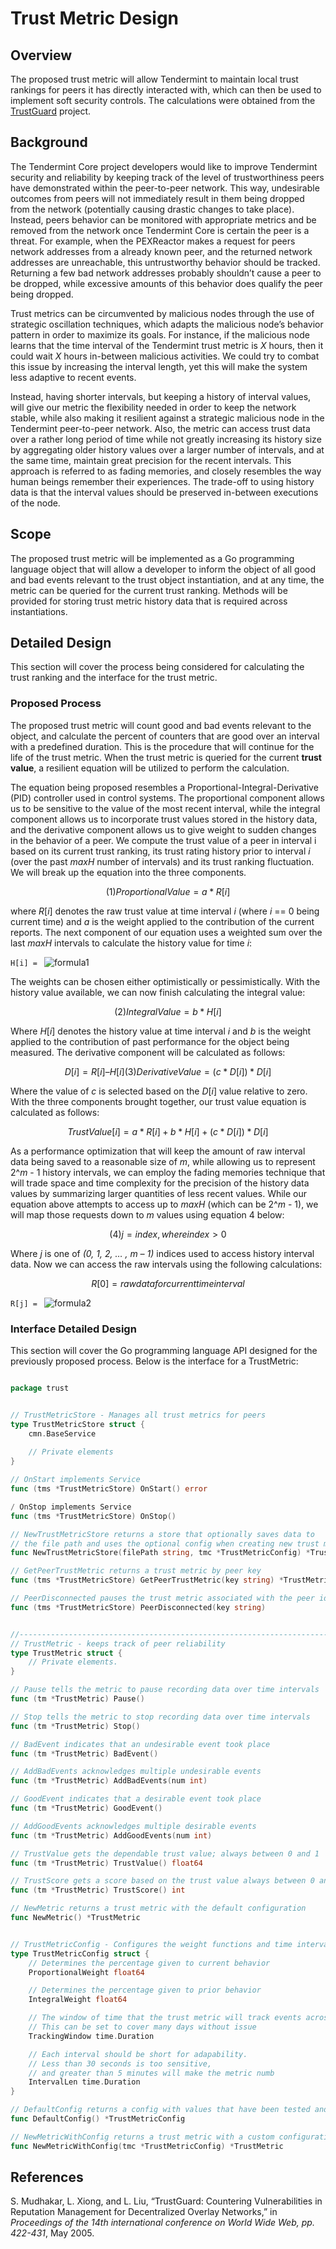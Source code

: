 # Trust Metric Design

## Overview

The proposed trust metric will allow Tendermint to maintain local trust rankings for peers it has directly interacted with, which can then be used to implement soft security controls. The calculations were obtained from the [TrustGuard](https://dl.acm.org/citation.cfm?id=1060808) project.

## Background

The Tendermint Core project developers would like to improve Tendermint security and reliability by keeping track of the level of trustworthiness peers have demonstrated within the peer-to-peer network. This way, undesirable outcomes from peers will not immediately result in them being dropped from the network (potentially causing drastic changes to take place). Instead, peers behavior can be monitored with appropriate metrics and be removed from the network once Tendermint Core is certain the peer is a threat. For example, when the PEXReactor makes a request for peers network addresses from a already known peer, and the returned network addresses are unreachable, this untrustworthy behavior should be tracked. Returning a few bad network addresses probably shouldn’t cause a peer to be dropped, while excessive amounts of this behavior does qualify the peer being dropped.

Trust metrics can be circumvented by malicious nodes through the use of strategic oscillation techniques, which adapts the malicious node’s behavior pattern in order to maximize its goals. For instance, if the malicious node learns that the time interval of the Tendermint trust metric is *X* hours, then it could wait *X* hours in-between malicious activities. We could try to combat this issue by increasing the interval length, yet this will make the system less adaptive to recent events.

Instead, having shorter intervals, but keeping a history of interval values, will give our metric the flexibility needed in order to keep the network stable, while also making it resilient against a strategic malicious node in the Tendermint peer-to-peer network. Also, the metric can access trust data over a rather long period of time while not greatly increasing its history size by aggregating older history values over a larger number of intervals, and at the same time, maintain great precision for the recent intervals. This approach is referred to as fading memories, and closely resembles the way human beings remember their experiences. The trade-off to using history data is that the interval values should be preserved in-between executions of the node.

## Scope

The proposed trust metric will be implemented as a Go programming language object that will allow a developer to inform the object of all good and bad events relevant to the trust object instantiation, and at any time, the metric can be queried for the current trust ranking. Methods will be provided for storing trust metric history data that is required across instantiations.

## Detailed Design

This section will cover the process being considered for calculating the trust ranking and the interface for the trust metric.

### Proposed Process

The proposed trust metric will count good and bad events relevant to the object, and calculate the percent of counters that are good over an interval with a predefined duration. This is the procedure that will continue for the life of the trust metric. When the trust metric is queried for the current **trust value**, a resilient equation will be utilized to perform the calculation.

The equation being proposed resembles a Proportional-Integral-Derivative (PID) controller used in control systems. The proportional component allows us to be sensitive to the value of the most recent interval, while the integral component allows us to incorporate trust values stored in the history data, and the derivative component allows us to give weight to sudden changes in the behavior of a peer. We compute the trust value of a peer in interval i based on its current trust ranking, its trust rating history prior to interval *i* (over the past *maxH* number of intervals) and its trust ranking fluctuation. We will break up the equation into the three components.

```math
(1) Proportional Value = a * R[i]
```

where *R*[*i*] denotes the raw trust value at time interval *i* (where *i* == 0 being current time) and *a* is the weight applied to the contribution of the current reports. The next component of our equation uses a weighted sum over the last *maxH* intervals to calculate the history value for time *i*:
 

`H[i] = ` ![formula1](https://github.com/tendermint/tendermint/blob/develop/docs/architecture/img/formula1.png "Weighted Sum Formula")


The weights can be chosen either optimistically or pessimistically. With the history value available, we can now finish calculating the integral value:

```math
(2) Integral Value = b * H[i]
```

Where *H*[*i*] denotes the history value at time interval *i* and *b* is the weight applied to the contribution of past performance for the object being measured. The derivative component will be calculated as follows:

```math
D[i] = R[i] – H[i]

(3) Derivative Value = (c * D[i]) * D[i]
```

Where the value of *c* is selected based on the *D*[*i*] value relative to zero. With the three components brought together, our trust value equation is calculated as follows:

```math
TrustValue[i] = a * R[i] + b * H[i] + (c * D[i]) * D[i]
```

As a performance optimization that will keep the amount of raw interval data being saved to a reasonable size of *m*, while allowing us to represent 2^*m* - 1 history intervals, we can employ the fading memories technique that will trade space and time complexity for the precision of the history data values by summarizing larger quantities of less recent values. While our equation above attempts to access up to *maxH* (which can be 2^*m* - 1), we will map those requests down to *m* values using equation 4 below:

```math
(4) j = index, where index > 0
```

Where *j* is one of *(0, 1, 2, … , m – 1)* indices used to access history interval data. Now we can access the raw intervals using the following calculations:

```math
R[0] = raw data for current time interval
```

`R[j] = ` ![formula2](https://github.com/tendermint/tendermint/blob/develop/docs/architecture/img/formula2.png "Fading Memories Formula")


### Interface Detailed Design

This section will cover the Go programming language API designed for the previously proposed process. Below is the interface for a TrustMetric:

```go

package trust


// TrustMetricStore - Manages all trust metrics for peers
type TrustMetricStore struct {
    cmn.BaseService
    
    // Private elements
}

// OnStart implements Service
func (tms *TrustMetricStore) OnStart() error

/ OnStop implements Service
func (tms *TrustMetricStore) OnStop()

// NewTrustMetricStore returns a store that optionally saves data to
// the file path and uses the optional config when creating new trust metrics
func NewTrustMetricStore(filePath string, tmc *TrustMetricConfig) *TrustMetricStore

// GetPeerTrustMetric returns a trust metric by peer key
func (tms *TrustMetricStore) GetPeerTrustMetric(key string) *TrustMetric

// PeerDisconnected pauses the trust metric associated with the peer identified by the key
func (tms *TrustMetricStore) PeerDisconnected(key string)


//----------------------------------------------------------------------------------------
// TrustMetric - keeps track of peer reliability
type TrustMetric struct {
    // Private elements.
}

// Pause tells the metric to pause recording data over time intervals
func (tm *TrustMetric) Pause()

// Stop tells the metric to stop recording data over time intervals
func (tm *TrustMetric) Stop()

// BadEvent indicates that an undesirable event took place
func (tm *TrustMetric) BadEvent()

// AddBadEvents acknowledges multiple undesirable events
func (tm *TrustMetric) AddBadEvents(num int)

// GoodEvent indicates that a desirable event took place
func (tm *TrustMetric) GoodEvent()

// AddGoodEvents acknowledges multiple desirable events
func (tm *TrustMetric) AddGoodEvents(num int)

// TrustValue gets the dependable trust value; always between 0 and 1
func (tm *TrustMetric) TrustValue() float64

// TrustScore gets a score based on the trust value always between 0 and 100
func (tm *TrustMetric) TrustScore() int

// NewMetric returns a trust metric with the default configuration
func NewMetric() *TrustMetric


// TrustMetricConfig - Configures the weight functions and time intervals for the metric
type TrustMetricConfig struct {
    // Determines the percentage given to current behavior
    ProportionalWeight float64

    // Determines the percentage given to prior behavior
    IntegralWeight float64

    // The window of time that the trust metric will track events across.
    // This can be set to cover many days without issue
    TrackingWindow time.Duration

    // Each interval should be short for adapability.
    // Less than 30 seconds is too sensitive,
    // and greater than 5 minutes will make the metric numb
    IntervalLen time.Duration
}

// DefaultConfig returns a config with values that have been tested and produce desirable results
func DefaultConfig() *TrustMetricConfig

// NewMetricWithConfig returns a trust metric with a custom configuration
func NewMetricWithConfig(tmc *TrustMetricConfig) *TrustMetric

```

## References

S. Mudhakar, L. Xiong, and L. Liu, “TrustGuard: Countering Vulnerabilities in Reputation Management for Decentralized Overlay Networks,” in *Proceedings of the 14th international conference on World Wide Web, pp. 422-431*, May 2005.